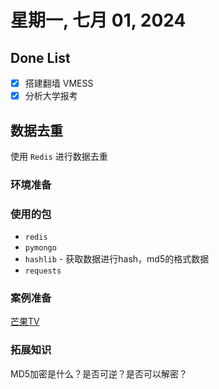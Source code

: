 # 星期一, 七月 01, 2024

## Done List

- [x] 搭建翻墙 VMESS
- [x] 分析大学报考

## 数据去重

使用 `Redis` 进行数据去重

### 环境准备

### 使用的包

- `redis`
- `pymongo`
- `hashlib` - 获取数据进行hash，md5的格式数据
- `requests`

### 案例准备

[芒果TV](https://www.mgtv.com/lib/2?lastp=list_index&lastp=ch_tv&kind=19&area=10&year=all&sort=c2&chargeInfo=a1&fpa=2912&fpos=)

### 拓展知识

MD5加密是什么？是否可逆？是否可以解密？
